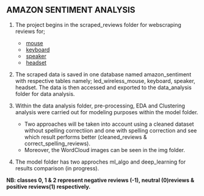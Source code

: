 ## AMAZON SENTIMENT ANALYSIS

1. The project begins in the scraped_reviews folder for webscraping reviews for;
    - &nbsp;[mouse](https://www.amazon.com/%E3%80%90Upgrade%E3%80%91-Wireless-Rechargeable-Portable-Adjustable/product-reviews/B088NDL2G1/ref=cm_cr_getr_d_paging_btm_prev_4?ie=UTF8&reviewerType=all_reviews&sortBy=recent&pageNumber=1)
    - &nbsp;[keyboard](https://www.amazon.com/Klim-KLIM-Chroma-Wireless-USA/product-reviews/B07FLKYRFB/ref=cm_cr_arp_d_viewopt_srt?ie=UTF8&reviewerType=all_reviews&sortBy=recent&pageNumber=1)
    - &nbsp;[speaker](https://www.amazon.com/JBL-Portable-Waterproof-Wireless-Bluetooth/product-reviews/B07HKN3K31/ref=cm_cr_arp_d_viewopt_srt?ie=UTF8&reviewerType=all_reviews&sortBy=recent&pageNumber=1)
    - &nbsp;[headset](https://www.amazon.com/BENGOO-G9000-Controller-Cancelling-Headphones/product-reviews/B01H6GUCCQ/ref=cm_cr_arp_d_viewopt_srt?ie=UTF8&reviewerType=all_reviews&sortBy=recent&pageNumber=1)

2. The scraped data is saved in one database named amazon_sentiment with respective tables namely; led_wireless_mouse, keyboard, speaker, headset. The data is then accessed and exported to the data_analysis folder for data analysis.

3. Within the data analysis folder, pre-processing, EDA and Clustering analysis were carried out for modeling purposes within the model folder. 
    - Two approaches will be taken into account using a cleaned dataset without spelling correctiion and one with spelling correction and see which result performs better (cleaned_reviews & correct_spelling_reviews). 
    - Moreover, the WordCloud images can be seen in the img folder.

4. The model folder has two approches ml_algo and deep_learning for results comparison (in progress). 

**NB: classes 0, 1 & 2 represent negative reviews (-1), neutral (0)reviews & positive reviews(1) respectively.**